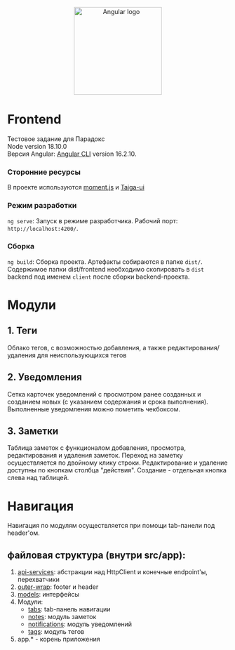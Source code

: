 <p align="center">
  <a href="https://angular.io" target="blank"> <img src="https://angular.io/assets/images/logos/angular/angular.svg" width="200" alt="Angular logo"> </a>
</p>

# Frontend

Тестовое задание для Парадокс <br>
Node version 18.10.0 <br>
Версия Angular: [Angular CLI](https://github.com/angular/angular-cli) version 16.2.10.

### Сторонние ресурсы
В проекте используются [moment.js](https://momentjs.com/) и [Taiga-ui](https://taiga-ui.dev)

### Режим разработки

`ng serve`: Запуск в режиме разработчика. Рабочий порт: `http://localhost:4200/`. 

### Сборка 

`ng build`: Сборка проекта. Артефакты собираются в папке `dist/`. Содержимое папки dist/frontend необходимо скопировать в `dist` backend под именем `client` после сборки backend-проекта.

# Модули

## 1. Теги

Облако тегов, с возможностью добавления, а также редактирования/удаления для неиспользующихся тегов

## 2. Уведомления

Сетка карточек уведомлений с просмотром ранее созданных и созданием новых (с указанием содержания и срока выполнения).
Выполненные уведомления можно пометить чекбоксом. 

## 3. Заметки
Таблица заметок с функционалом добавления, просмотра, редактирования и удаления заметок. 
Переход на заметку осуществляется по двойному клику строки.
Редактирование и удаление доступны по кнопкам столбца "действия".
Создание - отдельная кнопка слева над таблицей.

# Навигация
Навигация по модулям осуществляется при помощи tab-панели под header'ом.


## файловая структура (внутри src/app):
1. [api-services](/src/app/api-services): абстракции над HttpClient и конечные endpoint'ы, перехватчики
2. [outer-wrap](/src/app/outer-wrap): footer и header 
3. [models](/src/app/models): интерфейсы
4. Модули:
   * [tabs](/src/app/tabs): tab-панель навигации
   * [notes](/src/app/notes): модуль заметок
   * [notifications](/src/app/notifications): модуль уведомлений
   * [tags](/src/app/tags): модуль тегов
5. app.* - корень приложения

